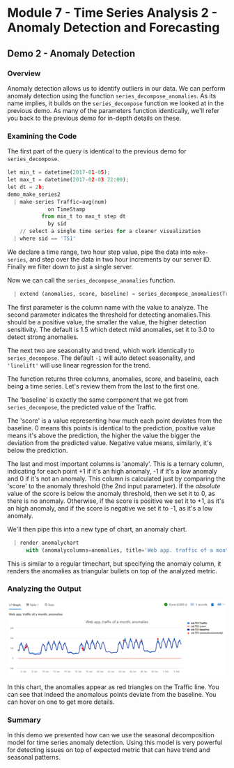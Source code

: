 # Module 7 - Time Series Analysis 2 - Anomaly Detection and Forecasting

## Demo 2 - Anomaly Detection

### Overview

Anomaly detection allows us to identify outliers in our data. We can perform anomaly detection using the function `series_decompose_anomalies`. As its name implies, it builds on the `series_decompose` function we looked at in the previous demo. As many of the parameters function identically, we'll refer you back to the previous demo for in-depth details on these.

### Examining the Code

The first part of the query is identical to the previous demo for `series_decompose`.

```python
let min_t = datetime(2017-01-05);
let max_t = datetime(2017-02-03 22:00);
let dt = 2h;
demo_make_series2
  | make-series Traffic=avg(num)
             on TimeStamp
           from min_t to max_t step dt
             by sid
    // select a single time series for a cleaner visualization
  | where sid == 'TS1'  
```

We declare a time range, two hour step value, pipe the data into `make-series`, and step over the data in two hour increments by our server ID. Finally we filter down to just a single server.

Now we can call the `series_decompose_anomalies` function.

```python
  | extend (anomalies, score, baseline) = series_decompose_anomalies(Traffic, 1.5, -1, 'linefit')
```

The first parameter is the column name with the value to analyze. The second parameter indicates the threshold for detecting anomalies.This should be a positive value, the smaller the value, the higher detection sensitivity. The default is 1.5 which detect mild anomalies, set it to 3.0 to detect strong anomalies.

The next two are seasonality and trend, which work identically to `series_decompose`. The default `-1` will auto detect seasonality, and `'linelift'` will use linear regression for the trend.

The function returns three columns, anomalies, score, and baseline, each being a time series. Let's review them from the last to the first one.

The 'baseline' is exactly the same component that we got from `series_decompose`, the predicted value of the Traffic.

The 'score' is a value representing how much each point deviates from the baseline. 0 means this points is identical to the prediction, positive value means it's above the prediction, the higher the value the bigger the deviation from the predicted value. Negative value means, similarly, it's below the prediction.

The last and most important columns is 'anomaly'. This is a ternary column, indicating for each point +1 if it's an high anomaly, -1 if it's a low anomaly and 0 if it's not an anomaly. This column is calculated just by comparing the 'score' to the anomaly threshold (the 2nd input parameter). If the _absolute_ value of the score is below the anomaly threshold, then we set it to 0, as there is no anomaly. Otherwise, if the score is positive we set it to +1, as it's an high anomaly, and if the score is negative we set it to -1, as it's a low anomaly.

We'll then pipe this into a new type of chart, an anomaly chart.

```python
  | render anomalychart
      with (anomalycolumns=anomalies, title='Web app. traffic of a month, anomalies')
```

This is similar to a regular timechart, but specifying the anomaly column, it renders the anomalies as triangular bullets on top of the analyzed metric.

### Analyzing the Output

![Anomaly Chart](./media/m07-d02-i01-anomaly.png)

In this chart, the anomalies appear as red triangles on the Traffic line. You can see that indeed the anomalous points deviate from the baseline. You can hover on one to get more details.

### Summary

In this demo we presented how can we use the seasonal decomposition model for time series anomaly detection. Using this model is very powerful for detecting issues on top of expected metric that can have trend and seasonal patterns.
